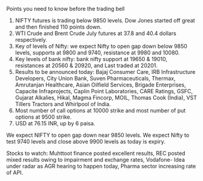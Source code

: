 Points you need to know before the trading bell

1. NIFTY futures is trading below 9850 levels. Dow Jones started off great and then finished 110 points down.
2. WTI Crude and Brent Crude July futures at 37.8 and 40.4 dollars respectively.
3. Key of levels of Nifty: we expect Nifty to open gap down below 9850 levels, supports at 9800 and 9740, resistance at 9980 and 10080.
4. Key levels of bank nifty: bank nifty support at 19650 & 19010, resistances at 20560 & 20920, and Last traded at 20201.
5. Results to be announced today: Bajaj Consumer Care, IRB Infrastructure Developers, City Union Bank, Suven Pharmaceuticals, Thermax, Amrutanjan Healthcare, Asian Oilfield Services, Brigade Enterprises, Capacite Infraprojects, Caplin Point Laboratories, CARE Ratings, GSFC, Gujarat Alkalies, Hikal, Magma Fincorp, MOIL, Thomas Cook (India), VST Tillers Tractors and Whirlpool of India.
6. Most number of call options at 10000 strike and most number of put options at 9500 strike.
7. USD at 76.15 INR, up by 6 paisa.

  We expect NIFTY to open gap down near 9850 levels. We expect Nifty to test 9740 levels and close above 9900 levels as today is expiry. 

Stocks to watch: Muhttoot finance posted excellent results, REC posted mixed results owing to impairment and exchange rates, Vodafone- Idea under radar as AGR hearing to happen today, Pharma sector increasing rate of API.
